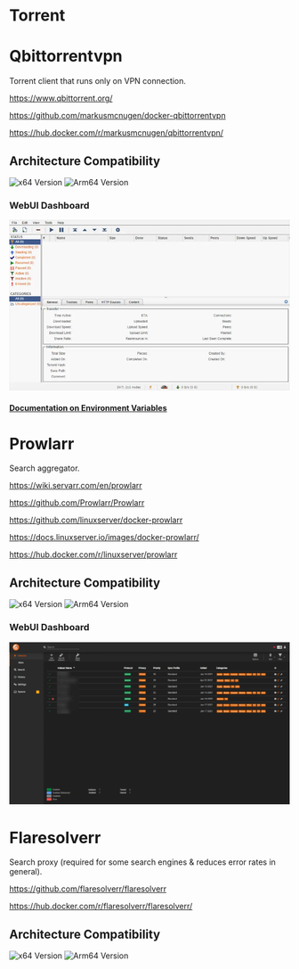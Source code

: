 # Torrent

# Qbittorrentvpn

Torrent client that runs only on VPN connection.

<https://www.qbittorrent.org/>

<https://github.com/markusmcnugen/docker-qbittorrentvpn>

<https://hub.docker.com/r/markusmcnugen/qbittorrentvpn/>

## Architecture Compatibility

![x64 Version](https://img.shields.io/docker/v/markusmcnugen/qbittorrentvpn/latest?arch=amd64&label=x64) ![Arm64 Version](https://img.shields.io/docker/v/markusmcnugen/qbittorrentvpn/latest?arch=arm64&label=arm64)

### WebUI Dashboard

![Qbittorrent UI](../../resources/screenshots/qbittorrent.webp)

#### [Documentation on Environment Variables](https://github.com/markusmcnugen/docker-qbittorrentvpn?tab=readme-ov-file#environment-variables)

# Prowlarr

Search aggregator.

<https://wiki.servarr.com/en/prowlarr>

<https://github.com/Prowlarr/Prowlarr>

<https://github.com/linuxserver/docker-prowlarr>

<https://docs.linuxserver.io/images/docker-prowlarr/>

<https://hub.docker.com/r/linuxserver/prowlarr>

## Architecture Compatibility

![x64 Version](https://img.shields.io/docker/v/linuxserver/prowlarr/latest?arch=amd64&label=x64) ![Arm64 Version](https://img.shields.io/docker/v/linuxserver/prowlarr/latest?arch=arm64&label=arm64)

### WebUI Dashboard

![Prowlarr UI](../../resources/screenshots/prowlarr.webp)

# Flaresolverr

Search proxy (required for some search engines & reduces error rates in general).

<https://github.com/flaresolverr/flaresolverr>

<https://hub.docker.com/r/flaresolverr/flaresolverr/>

## Architecture Compatibility

![x64 Version](https://img.shields.io/docker/v/flaresolverr/flaresolverr/latest?arch=amd64&label=x64) ![Arm64 Version](https://img.shields.io/docker/v/flaresolverr/flaresolverr/latest?arch=arm64&label=arm64)
